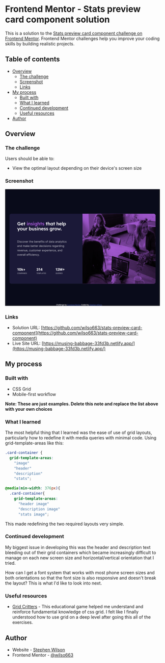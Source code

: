 # Frontend Mentor - Stats preview card component solution

This is a solution to the [Stats preview card component challenge on Frontend Mentor](https://www.frontendmentor.io/challenges/stats-preview-card-component-8JqbgoU62). Frontend Mentor challenges help you improve your coding skills by building realistic projects. 

## Table of contents

- [Overview](#overview)
  - [The challenge](#the-challenge)
  - [Screenshot](#screenshot)
  - [Links](#links)
- [My process](#my-process)
  - [Built with](#built-with)
  - [What I learned](#what-i-learned)
  - [Continued development](#continued-development)
  - [Useful resources](#useful-resources)
- [Author](#author)

## Overview

### The challenge

Users should be able to:

- View the optimal layout depending on their device's screen size

### Screenshot

![Full Screen screenshot](./images/ScreenShot.png)


### Links

- Solution URL: [https://github.com/wilso663/stats-preview-card-component](https://github.com/wilso663/stats-preview-card-component)
- Live Site URL: [https://musing-babbage-33fd3b.netlify.app/](https://musing-babbage-33fd3b.netlify.app/)

## My process

### Built with

- CSS Grid
- Mobile-first workflow

**Note: These are just examples. Delete this note and replace the list above with your own choices**

### What I learned

The most helpful thing that I learned was the ease of use of grid layouts, particularly how to redefine it with media queries with minimal code. Using grid-template-areas like this:
```css
.card-container {
  grid-template-areas:
    "image" 
    "header"
    "description"
    "stats";
```
```css   
@media(min-width: 376px){
  .card-container{
    grid-template-areas:
      "header image"
      "description image"
      "stats image";
```
This made redefining the two required layouts very simple.

### Continued development

My biggest issue in developing this was the header and description text bleeding out of their grid containers which became increasingly difficult to manage on each new screen size and horizontal/vertical orientation that I tried. 

How can I get a font system that works with most phone screen sizes and both orientations so that the font size is also responsive and doesn't break the layout? This is what I'd like to look into next.

### Useful resources

- [Grid Critters](https://mastery.games/gridcritters/) - This educational game helped me understand and reinforce fundamental knowledge of css grid. I felt like I finally understood how to use grid on a deep level after going this all of the exercises. 

## Author

- Website - [Stephen Wilson](https://github.com/wilso663)
- Frontend Mentor - [@wilso663](https://www.frontendmentor.io/profile/wilso663)


